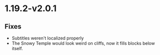 # 1.19.2-v2.0.1

## Fixes
- Subtitles weren't localized properly
- The Snowy Temple would look weird on cliffs, now it fills blocks below itself.